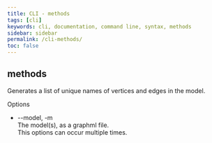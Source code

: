 ```yaml
---
title: CLI - methods
tags: [cli]
keywords: cli, documentation, command line, syntax, methods
sidebar: sidebar
permalink: /cli-methods/
toc: false
---
```



## methods

Generates a list of unique names of vertices and edges in the model.

Options

* --model, -m <br>
The model(s), as a graphml file.<br>
This options can occur multiple times.